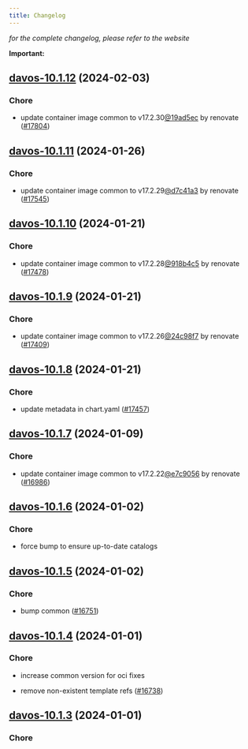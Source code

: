 ```yaml
---
title: Changelog
---
```



*for the complete changelog, please refer to the website*

**Important:**



## [davos-10.1.12](https://github.com/truecharts/charts/compare/davos-10.1.11...davos-10.1.12) (2024-02-03)

### Chore



- update container image common to v17.2.30[@19ad5ec](https://github.com/19ad5ec) by renovate ([#17804](https://github.com/truecharts/charts/issues/17804))


## [davos-10.1.11](https://github.com/truecharts/charts/compare/davos-10.1.10...davos-10.1.11) (2024-01-26)

### Chore



- update container image common to v17.2.29[@d7c41a3](https://github.com/d7c41a3) by renovate ([#17545](https://github.com/truecharts/charts/issues/17545))


## [davos-10.1.10](https://github.com/truecharts/charts/compare/davos-10.1.9...davos-10.1.10) (2024-01-21)

### Chore



- update container image common to v17.2.28[@918b4c5](https://github.com/918b4c5) by renovate ([#17478](https://github.com/truecharts/charts/issues/17478))


## [davos-10.1.9](https://github.com/truecharts/charts/compare/davos-10.1.8...davos-10.1.9) (2024-01-21)

### Chore



- update container image common to v17.2.26[@24c98f7](https://github.com/24c98f7) by renovate ([#17409](https://github.com/truecharts/charts/issues/17409))


## [davos-10.1.8](https://github.com/truecharts/charts/compare/davos-10.1.7...davos-10.1.8) (2024-01-21)

### Chore



- update metadata in chart.yaml ([#17457](https://github.com/truecharts/charts/issues/17457))




## [davos-10.1.7](https://github.com/truecharts/charts/compare/davos-10.1.6...davos-10.1.7) (2024-01-09)

### Chore



- update container image common to v17.2.22[@e7c9056](https://github.com/e7c9056) by renovate ([#16986](https://github.com/truecharts/charts/issues/16986))


## [davos-10.1.6](https://github.com/truecharts/charts/compare/davos-10.1.5...davos-10.1.6) (2024-01-02)

### Chore



- force bump to ensure up-to-date catalogs


## [davos-10.1.5](https://github.com/truecharts/charts/compare/davos-10.1.4...davos-10.1.5) (2024-01-02)

### Chore



- bump common ([#16751](https://github.com/truecharts/charts/issues/16751))


## [davos-10.1.4](https://github.com/truecharts/charts/compare/davos-10.1.3...davos-10.1.4) (2024-01-01)

### Chore



- increase common version for oci fixes

- remove non-existent template refs ([#16738](https://github.com/truecharts/charts/issues/16738))


## [davos-10.1.3](https://github.com/truecharts/charts/compare/davos-10.1.0...davos-10.1.3) (2024-01-01)

### Chore
